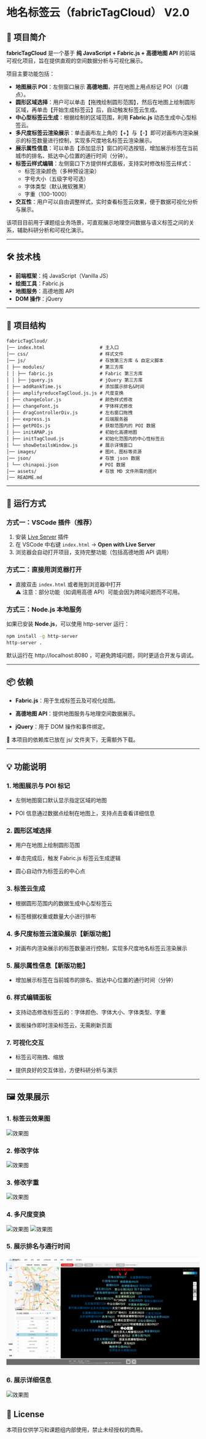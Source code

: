 # 地名标签云（fabricTagCloud） V2.0

## 📖 项目简介

**fabricTagCloud** 是一个基于 **纯 JavaScript + Fabric.js + 高德地图 API** 的前端可视化项目，旨在提供直观的空间数据分析与可视化展示。

项目主要功能包括：

- **地图展示 POI**：左侧窗口展示 **高德地图**，并在地图上用点标记 POI（兴趣点）。
- **圆形区域选择**：用户可以单击【拖拽绘制圆形范围】，然后在地图上绘制圆形区域，再单击【开始生成标签云】后，自动触发标签云生成。
- **中心型标签云生成**：根据绘制的区域范围，利用 **Fabric.js** 动态生成中心型标签云。
- **多尺度标签云渲染展示**：单击画布左上角的【+】与【-】即可对画布内渲染展示的标签数量进行控制，实现多尺度地名标签云渲染展示。
- **展示属性信息**：可以单击【添加显示】窗口的可选按钮，增加展示标签在当前城市的排名、抵达中心位置的通行时间（分钟）。
- **标签云样式编辑**：左侧窗口下方提供样式面板，支持实时修改标签云样式：
  - 标签渲染颜色（多种预设渲染）
  - 字号大小（五级字号可选）
  - 字体类型（默认微软雅黑）
  - 字重（100-1000）
- **交互性**：用户可以自由调整样式，实时查看标签云效果，便于数据可视化分析与展示。

该项目目前用于课题组业务场景，可直观展示地理空间数据与语义标签之间的关系，辅助科研分析和可视化演示。

---

## 🛠 技术栈

- **前端框架**：纯 JavaScript（Vanilla JS）
- **绘图工具**：Fabric.js
- **地图服务**：高德地图 API
- **DOM 操作**：jQuery

---

## 📂 项目结构

```text
fabricTagCloud/
│── index.html                    # 主入口
│── css/                          # 样式文件
│── js/                           # 存放第三方库 & 自定义脚本
│ ├── modules/                    # 第三方库
│ │ ├── fabric.js                 # Fabric 第三方库
│ │ ├── jquery.js                 # jQuery 第三方库
│ ├── addRankTime.js              # 添加展示排名&时间
│ ├── amplifyreduceTagCloud.js.js # 尺度变换
│ ├── changeColor.js              # 颜色样式修改
│ ├── changeFont.js               # 字体样式修改
│ ├── dragControllerDiv.js        # 左右窗口拖拽
│ ├── express.js                  # 后端服务器
│ ├── getPOIs.js                  # 获取范围内的 POI 数据
│ ├── initAMAP.js                 # 初始化高德地图
│ ├── initTagCloud.js             # 初始化范围内的中心性标签云
│ └── showDetailsWindow.js        # 展示详情窗口
│── images/                       # 图片、图标等资源
│── json/                         # 存放 json 数据
│ └── chinapoi.json               # POI 数据
│── assets/                       # 存放 MD 文件所需的图片
│── README.md

```

---

## 🚀 运行方式

### 方式一：VSCode 插件（推荐）

1. 安装 [Live Server](https://marketplace.visualstudio.com/items?itemName=ritwickdey.LiveServer) 插件
2. 在 VSCode 中右键 `index.html` → **Open with Live Server**
3. 浏览器会自动打开项目，支持完整功能（包括高德地图 API 调用）

### 方式二：直接用浏览器打开

- 直接双击 `index.html` 或者拖到浏览器中打开  
  ⚠️ 注意：部分功能（如调用高德 API）可能会因为跨域问题而不可用。

### 方式三：Node.js 本地服务

如果已安装 **Node.js**，可以使用 http-server 运行：

```bash
npm install -g http-server
http-server .
```

默认运行在 http://localhost:8080 ，可避免跨域问题，同时更适合开发与调试。

---

## 📦 依赖

- **Fabric.js**：用于生成标签云及可视化绘图。

- **高德地图 API**：提供地图服务与地理空间数据展示。

- **jQuery**：用于 DOM 操作和事件绑定。

📌 本项目的依赖库已放在 js/ 文件夹下，无需额外下载。

---

## 💡 功能说明

### 1. 地图展示与 POI 标记

- 左侧地图窗口默认显示指定区域的地图

- POI 信息通过数据点绘制在地图上，支持点击查看详细信息

### 2. 圆形区域选择

- 用户在地图上绘制圆形范围

- 单击完成后，触发 Fabric.js 标签云生成逻辑

- 圆心自动作为标签云的中心点

### 3. 标签云生成

- 根据圆形范围内的数据生成中心型标签云

- 标签根据权重或数量大小进行排布

### 4. 多尺度标签云渲染展示【新版功能】

- 对画布内渲染展示的标签数量进行控制，实现多尺度地名标签云渲染展示

### 5. 展示属性信息【新版功能】

- 增加展示标签在当前城市的排名、抵达中心位置的通行时间（分钟）

### 6. 样式编辑面板

- 支持动态修改标签云的：字体颜色、字体大小、字体类型、字重

- 面板操作即时渲染标签云，无需刷新页面

### 7. 可视化交互

- 标签云可拖拽、缩放

- 提供良好的交互体验，方便科研分析与演示

---

## 🖼 效果展示

### 1. 标签云效果图

![效果图](./assets/效果图.png)

### 2. 修改字体

![效果图](./assets/修改字体.png)

### 3. 修改字重

![效果图](./assets/修改字重.png)

### 4. 多尺度变换

![效果图](./assets/展示更多元素.png)
![效果图](./assets/展示更少元素.png)

### 5. 展示排名与通行时间

![效果图](./assets/展示排名与通行时间.png)

### 6. 展示详细信息

![效果图](./assets/展示详细信息.png)

## 📜 License

本项目仅供学习和课题组内部使用，禁止未经授权的商用。
